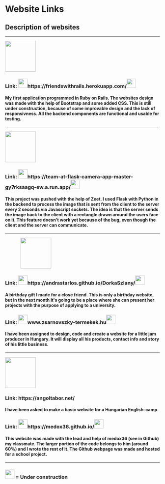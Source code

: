 <h1>Website Links</h1>
<h2>Description of websites</h2>

<hr>
<img src="https://upload.wikimedia.org/wikipedia/commons/thumb/6/62/Ruby_On_Rails_Logo.svg/1200px-Ruby_On_Rails_Logo.svg.png" height="100px" width="auto">
<h3 align="left">Link: <img src="https://www.femto-st.fr/sites/default/files/styles/full_width/public/articles/docs/mechanical-gears-.png?itok=yaD3oP3R" height="30px" width="auto">https://friendswithrails.herokuapp.com/<img src="https://www.femto-st.fr/sites/default/files/styles/full_width/public/articles/docs/mechanical-gears-.png?itok=yaD3oP3R" height="30px" width="auto"></h3>
<h4>My first application programmed in Ruby on Rails. The websites design was made with the help of Bootstrap and some added CSS. This is
still under construction, because of some improvable design and the lack of responsivness. All the backend components are functional and usable for testing.</h4>
<hr>
<img src="https://upload.wikimedia.org/wikipedia/commons/thumb/3/3c/Flask_logo.svg/1200px-Flask_logo.svg.png" height="100px" width="auto">
<h3 align="left">Link: <img src="https://www.femto-st.fr/sites/default/files/styles/full_width/public/articles/docs/mechanical-gears-.png?itok=yaD3oP3R" height="30px" width="auto">https://team-at-flask-camera-app-master-gy7rksaagq-ew.a.run.app/<img src="https://www.femto-st.fr/sites/default/files/styles/full_width/public/articles/docs/mechanical-gears-.png?itok=yaD3oP3R" height="30px" width="auto"></h3>
<h4>This project was pushed with the help of Zeet. I used Flask with Python in the backend to process the image that is sent from the client
to the server every 2 seconds via Javascript sockets. The idea is that the server sends the image back to the client with a rectangle drawn around the users face on it. This feature doesn't work yet because of the bug, even though the client and the server can communicate.</h4>
<hr>
<img src="https://miro.medium.com/max/1024/1*9HanDsRU11ZMsgDGJwN96w.png" height="100px" width="auto" style="margin-left:50px">
<h3>Link: <img src="https://www.femto-st.fr/sites/default/files/styles/full_width/public/articles/docs/mechanical-gears-.png?itok=yaD3oP3R" height="30px" width="auto">https://andrastarlos.github.io/DorkaSzlany/<img src="https://www.femto-st.fr/sites/default/files/styles/full_width/public/articles/docs/mechanical-gears-.png?itok=yaD3oP3R" height="30px" width="auto"></h3>
<h4>A birthday gift I made for a close friend. This is only a birthday website, but in the next month it's going to be a place where
she can present her projects with the purpose of applying to a university.</h4>
<h3 align="left">Link: <img src="https://www.femto-st.fr/sites/default/files/styles/full_width/public/articles/docs/mechanical-gears-.png?itok=yaD3oP3R" height="30px" width="auto">www.zsarnovszky-termekek.hu<img src="https://www.femto-st.fr/sites/default/files/styles/full_width/public/articles/docs/mechanical-gears-.png?itok=yaD3oP3R" height="30px" width="auto"></h3>
<h4>I have been assigned to design, code and create a website for a little jam producer in Hungary. It will display all his products, contact info and story of his little business.</h4>
<hr>
<img src="https://i0.wp.com/css-tricks.com/wp-content/uploads/2021/01/html5-css3.jpg?resize=498%2C249&ssl=1" height="100px" width="auto">
<h3>Link: https://angoltabor.net/</h3>
<h4>I have been asked to make a basic website for a Hungarian English-camp.</h4>
<h3 align="left">Link: <img src="https://www.femto-st.fr/sites/default/files/styles/full_width/public/articles/docs/mechanical-gears-.png?itok=yaD3oP3R" height="30px" width="auto">https://medox36.github.io/<img src="https://www.femto-st.fr/sites/default/files/styles/full_width/public/articles/docs/mechanical-gears-.png?itok=yaD3oP3R" height="30px" width="auto"></h3>
<h4>This website was made with the lead and help of medox36 (see in Github) my classmate. The larger portion of the code belongs to him (around 60%) and I wrote the rest of it. The Github webpage was made and hosted for a school project.</h4>
<hr>

<h3 align="left"><img src="https://www.femto-st.fr/sites/default/files/styles/full_width/public/articles/docs/mechanical-gears-.png?itok=yaD3oP3R" height="30px" width="auto"> = Under construction</h3> 
